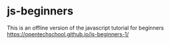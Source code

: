 js-beginners
========

This is an offline version of the javascript tutorial for beginners https://opentechschool.github.io/js-beginners-1/